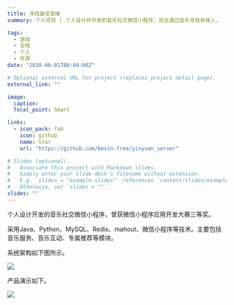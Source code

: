 ```yaml
---
title: 寻找最佳音缘
summary: 个人项目 | 个人设计并开发的音乐社交微信小程序，旨在通过音乐寻找有缘人。

tags:
  - 游戏
  - 全栈
  - 个人
  - 开源
date: "2020-06-01T00:00:00Z"

# Optional external URL for project (replaces project detail page).
external_link: ""

image:
  caption:
  focal_point: Smart

links:
  - icon_pack: fab
    icon: github
    name: Star
    url: "https://github.com/Kevin-free/yinyuan_server"

# Slides (optional).
#   Associate this project with Markdown slides.
#   Simply enter your slide deck's filename without extension.
#   E.g. `slides = "example-slides"` references `content/slides/example-slides.md`.
#   Otherwise, set `slides = ""`.
slides: ""
---
```


个人设计开发的音乐社交微信小程序，曾获微信小程序应用开发大赛三等奖。

采用Java、Python、MySQL、Redis、mahout、微信小程序等技术。主要包括音乐服务、音乐互动、专属推荐等模块。

系统架构如下图所示。

![](https://img.ifree258.top/yinyuan/docs/%E7%B3%BB%E7%BB%9F%E6%9E%B6%E6%9E%84%E5%9B%BE.png)

产品演示如下。

![](https://img.ifree258.top/yinyuan/docs/demo.gif)
